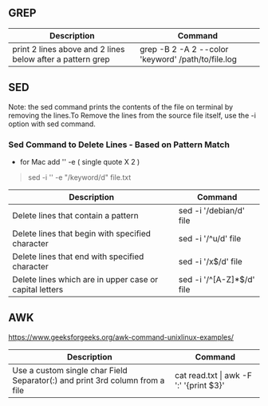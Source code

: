## GREP ##

|Description|Command|
|---|---|
|print 2 lines above and 2 lines below after a pattern grep|grep -B 2 -A 2 --color 'keyword' /path/to/file.log|


## SED ##

Note: the sed command prints the contents of the file on terminal by removing the lines.To Remove the lines from the source file itself, use the -i option with sed command.

###  Sed Command to Delete Lines - Based on Pattern Match
 
 * for Mac add     '' -e  ( single quote X 2 )
 > sed -i '' -e "/keyword/d" file.txt

|Description|Command|
|---|---|
|Delete lines that contain a pattern|sed -i '/debian/d' file|
|Delete lines that begin with specified character|sed -i '/^u/d' file|
|Delete lines that end with specified character|sed -i '/x$/d' file|
|Delete lines which are in upper case or capital letters|sed -i '/^[A-Z]*$/d' file|

## AWK ##

https://www.geeksforgeeks.org/awk-command-unixlinux-examples/

|Description| Command|
|---|---|
|Use a custom single char Field Separator(:) and print 3rd column from a file|cat read.txt \| awk -F ':' '{print $3}'|
